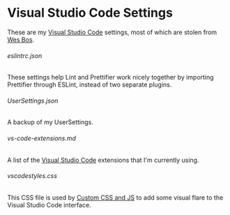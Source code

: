 # Visual Studio Code Settings
These are my [Visual Studio Code](https://code.visualstudio.com) settings, most of which are stolen from [Wes Bos](https://github.com/wesbos/dotfiles).

###### eslintrc.json
These settings help Lint and Prettifier work nicely together by importing Prettifier through ESLint, instead of two separate plugins.

###### UserSettings.json
A backup of my UserSettings.

###### vs-code-extensions.md
A list of the [Visual Studio Code](https://code.visualstudio.com) extensions that I'm currently using.

###### vscodestyles.css
This CSS file is used by [Custom CSS and JS](https://github.com/be5invis/vscode-custom-css) to add some visual flare to the Visual Studio Code interface.